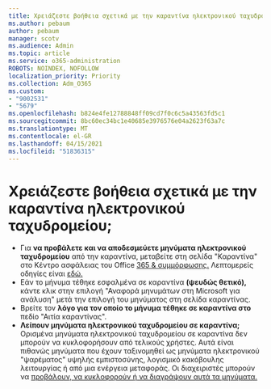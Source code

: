 ```yaml
---
title: Χρειάζεστε βοήθεια σχετικά με την καραντίνα ηλεκτρονικού ταχυδρομείου;
ms.author: pebaum
author: pebaum
manager: scotv
ms.audience: Admin
ms.topic: article
ms.service: o365-administration
ROBOTS: NOINDEX, NOFOLLOW
localization_priority: Priority
ms.collection: Adm_O365
ms.custom:
- "9002531"
- "5679"
ms.openlocfilehash: b824e4fe12788848ff09cd7f0c6c5a43563fd5c1
ms.sourcegitcommit: 8bc60ec34bc1e40685e3976576e04a2623f63a7c
ms.translationtype: MT
ms.contentlocale: el-GR
ms.lasthandoff: 04/15/2021
ms.locfileid: "51836315"
---
```

# <a name="need-help-with-email-quarantine"></a>Χρειάζεστε βοήθεια σχετικά με την καραντίνα ηλεκτρονικού ταχυδρομείου;

- Για **να προβάλετε και να αποδεσμεύετε μηνύματα ηλεκτρονικού ταχυδρομείου** από την καραντίνα, μεταβείτε στη σελίδα "Καραντίνα" στο Κέντρο ασφάλειας του Office [365 & συμμόρφωσης.](https://protection.office.com/quarantine) Λεπτομερείς οδηγίες είναι [εδώ.](https://docs.microsoft.com/microsoft-365/security/office-365-security/find-and-release-quarantined-messages-as-a-user?view=o365-worldwide#view-your-quarantined-messages)
- Εάν το μήνυμα τέθηκε εσφαλμένα σε καραντίνα **(ψευδώς θετικό),** κάντε κλικ στην επιλογή "Αναφορά μηνυμάτων στη Microsoft για ανάλυση" μετά την επιλογή του μηνύματος στη σελίδα καραντίνας. 
- Βρείτε τον **λόγο για τον οποίο το μήνυμα τέθηκε σε καραντίνα στο** πεδίο "Αιτία καραντίνας".
- **Λείπουν μηνύματα ηλεκτρονικού ταχυδρομείου σε καραντίνα;** Ορισμένα μηνύματα ηλεκτρονικού ταχυδρομείου σε καραντίνα δεν μπορούν να κυκλοφορήσουν από τελικούς χρήστες. Αυτά είναι πιθανώς μηνύματα που έχουν ταξινομηθεί ως μηνύματα ηλεκτρονικού "ψαρέματος" υψηλής εμπιστοσύνης, λογισμικό κακόβουλης λειτουργίας ή από μια ενέργεια μεταφοράς. Οι διαχειριστές μπορούν να [προβάλουν, να κυκλοφορούν ή να διαγράψουν αυτά τα μηνύματα.](https://docs.microsoft.com/microsoft-365/security/office-365-security/manage-quarantined-messages-and-files?view=o365-worldwide) 
